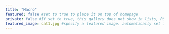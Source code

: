 ```yaml
---
title: "Macro"
featured: false #set to true to place it on top of homepage
private: false #If set to true, this gallery does not show in lists, RSS, sitemaps, etc. On list pages, use cascade to hide descendants.
featured_image: cat1.jpg #specify a featured image. automatically set if null
---
```

